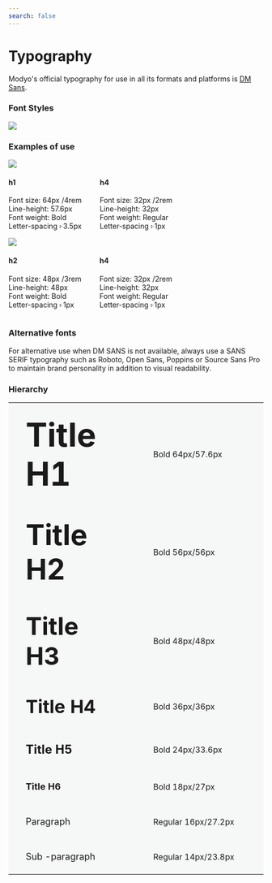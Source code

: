 ```yaml
---
search: false
---
```


# Typography

Modyo's official typography for use in all its formats and platforms is [DM Sans](https://fonts.google.com/specimen/DM+Sans).

### Font Styles

 <img src="https://cloud.modyocdn.com/uploads/50fb48a3-87d4-4280-8c79-3ab08c0e4f14/original/DM_sans.png" style="margin-left: 0;"> 

### Examples of use

 <img src="https://cloud.modyocdn.com/uploads/a38e002a-cbd6-4ac5-8452-9ab371f8dec2/original/contenido.png" style="margin-left: 0;"> 
 <div style="display:flex"> 
 <div style="margin-right: 36px;"> 
 <h4> h1 </h4> 
 <p> 
Font size: 64px /4rem <br> 
Line-height: 57.6px <br> 
Font weight: Bold <br> 
Letter-spacing ፦3.5px
 </p> 
 </div> 
 <div style="margin-right: 36px;"> 
 <h4> h4 </h4> 
 <p> 
Font size: 32px /2rem <br> 
Line-height: 32px <br> 
Font weight: Regular <br> 
Letter-spacing ፦1px
 </p> 
 </div> 
 </div> 

 <img src="https://cloud.modyocdn.com/uploads/19dcd1fc-cc54-4383-8fd8-0c7cde600a77/original/contenido-1.png" style="margin-left: 0;"> 
 <div style="display:flex"> 
 <div style="margin-right: 36px;"> 
 <h4> h2 </h4> 
 <p> 
Font size: 48px /3rem <br> 
Line-height: 48px <br> 
Font weight: Bold <br> 
Letter-spacing ፦1px
 </p> 
 </div> 
 <div style="margin-right: 36px;"> 
 <h4> h4 </h4> 
 <p> 
Font size: 32px /2rem <br> 
Line-height: 32px <br> 
Font weight: Regular <br> 
Letter-spacing ፦1px
 </p> 
 </div> 
 </div> 

### Alternative fonts

For alternative use when DM SANS is not available, always use a SANS SERIF typography such as Roboto, Open Sans, Poppins or Source Sans Pro to maintain brand personality in addition to visual readability.

### Hierarchy

 <table class="no-border"> 
 <tr style="background: #F6F7F7;"> 
 <td style="width: 50%;padding: 24px 34px;"> 
 <span style="font-weight: bold;font-size: 64px;"> Title H1 </span> 
 </td> 
 <td style="width: 50%;padding: 24px 34px;"> 
 Bold 64px/57.6px
 </td> 
 </tr> 
 <tr style="background: #F6F7F7;"> 
 <td style="width: 50%;padding: 24px 34px;"> 
 <span style="font-weight: bold;font-size: 56px;"> Title H2 </span> 
 </td> 
 <td style="width: 50%;padding: 24px 34px;"> 
 Bold 56px/56px
 </td> 
 </tr> 
 <tr style="background: #F6F7F7;"> 
 <td style="width: 50%;padding: 24px 34px;"> 
 <span style="font-weight: bold;font-size: 48px;"> Title H3 </span> 
 </td> 
 <td style="width: 50%;padding: 24px 34px;"> 
 Bold 48px/48px
 </td> 
 </tr> 
 <tr style="background: #F6F7F7;"> 
 <td style="width: 50%;padding: 24px 34px;"> 
 <span style="font-weight: bold;font-size: 36px;"> Title H4 </span> 
 </td> 
 <td style="width: 50%;padding: 24px 34px;"> 
 Bold 36px/36px
 </td> 
 </tr> 
 <tr style="background: #F6F7F7;"> 
 <td style="width: 50%;padding: 24px 34px;"> 
 <span style="font-weight: bold;font-size: 24px;"> Title H5 </span> 
 </td> 
 <td style="width: 50%;padding: 24px 34px;"> 
 Bold 24px/33.6px
 </td> 
 </tr> 
 <tr style="background: #F6F7F7;"> 
 <td style="width: 50%;padding: 24px 34px;"> 
 <span style="font-weight: bold;font-size: 18px;"> Title H6 </span> 
 </td> 
 <td style="width: 50%;padding: 24px 34px;"> 
 Bold 18px/27px
 </td> 
 </tr> 
 <tr style="background: #F6F7F7;"> 
 <td style="width: 50%;padding: 24px 34px;"> 
 <span style="font-weight: regular;font-size: 18px;"> Paragraph </span> 
 </td> 
 <td style="width: 50%;padding: 24px 34px;"> 
 Regular 16px/27.2px
 </td> 
 </tr> 
 <tr style="background: #F6F7F7;"> 
 <td style="width: 50%;padding: 24px 34px;"> 
 <span style="font-weight: regular;font-size: 18px;"> Sub -paragraph </span> 
 </td> 
 <td style="width: 50%;padding: 24px 34px;"> 
 Regular 14px/23.8px
 </td> 
 </tr> 
 </table> 
